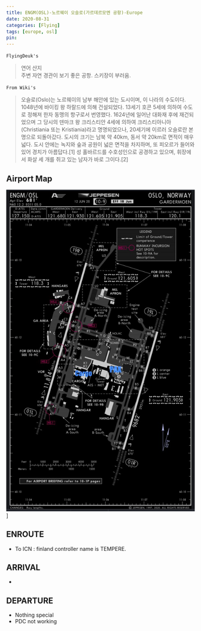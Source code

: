 ```yaml
---
title: ENGM(OSL)-노르웨이 오슬로(가르데르모엔 공항)-Europe
date: 2020-08-31
categories: [Flying]
tags: [europe, osl]
pin:
---
```

`FlyingDeuk's`
>연어 산지 <br>
주변 자연 경관이 보기 좋은 공항. 스키장이 부러움. <br>

`From Wiki's`
>오슬로(Oslo)는 노르웨이의 남부 해안에 있는 도시이며, 이 나라의 수도이다. 1048년에 바이킹 왕 하랄드에 의해 건설되었다. 13세기 호콘 5세에 의하여 수도로 정해져 한자 동맹의 항구로서 번영했다. 1624년에 일어난 대화재 후에 재건되었으며 그 당시의 덴마크 왕 크리스티안 4세에 의하여 크리스티아니아(Christiania 또는 Kristiania)라고 명명되었으나, 20세기에 이르러 오슬로란 본명으로 되돌아갔다. 도시의 크기는 남북 약 40km, 동서 약 20km로 면적이 매우 넓다. 도시 안에는 녹지와 숲과 공원이 넓은 면적을 차지하며, 또 피오르가 들어와 있어 경치가 아름답다.[1] 성 홀바르드를 수호성인으로 공경하고 있으며, 휘장에서 화살 세 개를 쥐고 있는 남자가 바로 그이다.[2]

## Airport Map
![osl](/img/flying/airport/osl_ap.jpg)]

## ENROUTE
- To ICN : finland controller name is TEMPERE.

## ARRIVAL
-

## DEPARTURE
- Nothing special
- PDC not working
